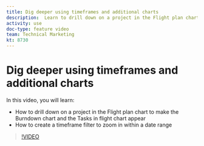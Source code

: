 ```yaml
---
title: Dig deeper using timeframes and additional charts
description:  Learn to drill down on a project in the Flight plan chart to make the Burndown chart and the Tasks in flight chart appear in [!DNL Adobe Workfront].
activity: use
doc-type: feature video
team: Technical Marketing
kt: 8730 
---
```

# Dig deeper using timeframes and additional charts

In this video, you will learn:

* How to drill down on a project in the Flight plan chart to make the Burndown chart and the Tasks in flight chart appear
* How to create a timeframe filter to zoom in within a date range

>[!VIDEO](https://video.tv.adobe.com/v/335048/?quality=12)
